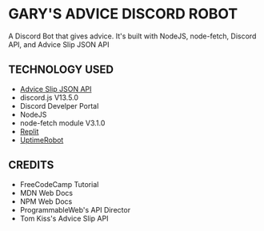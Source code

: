 # GARY'S ADVICE DISCORD ROBOT

A Discord Bot that gives advice. It's built with NodeJS, node-fetch, Discord API, and Advice Slip JSON API

## TECHNOLOGY USED
- [Advice Slip JSON API](https://api.adviceslip.com/)   
- discord.js V13.5.0  
- Discord Develper Portal  
- NodeJS   
- node-fetch module V3.1.0  
- [Replit](https://replit.com/~)  
- [UptimeRobot](https://uptimerobot.com/)  

## CREDITS
- FreeCodeCamp Tutorial  
- MDN Web Docs
- NPM Web Docs  
- ProgrammableWeb's API Director  
- Tom Kiss's Advice Slip API  
